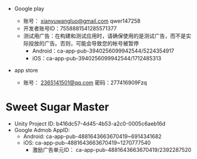 - Google play
  - 账号： xianyuwangluo@gmail.com qwer147258 
  - 开发者账号ID：7558881541285571377
  - 测试用广告：在构建和测试应用时，请确保使用的是测试广告，而不是实际投放的广告。否则，可能会导致您的帐号被暂停
    - Android：ca-app-pub-3940256099942544/5224354917
    - iOS：ca-app-pub-3940256099942544/1712485313

- app store
  - 账号： 2365141501@qq.com  密码：277416909Fzq



# Sweet Sugar Master

- Unity Project ID: b416dc57-4d45-4b53-a2c0-0005c6aeb16d
- Google Admob AppID:
  - Android:  ca-app-pub-4881643663670419~6914341682
  - iOS: ca-app-pub-4881643663670419~1270777540
    - 激励广告单元ID： ca-app-pub-4881643663670419/2392287520
